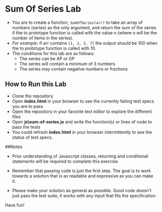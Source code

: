 # Sum Of Series Lab
+ You are to create a function, *`SumOfSeries(arr)`* to take an array of numbers (series) as the only argument, and return the sum of the series if the to prototype function is called with the value n (where n will be the number of items in the series).
+ *For example:* if arr contains `[1, 3, 5, 7]` the output should be 100 when the to prototype function is called with 10.
+ The conditions for this lab are as follows:
  + The series can be AP or GP
  + The series will contain a minimum of 3 numbers
  + The series may contain negative numbers or fractions.


## How to Run this Lab

+ Clone the repository
+ Open **index.html** in your browser to see the currently failing test specs you are to pass
+ Open the repository in your favorite text editor to explore the different files
+ Open **js\sum-of-series.js** and write the function(s) or lines of code to pass the tests
+ You could refresh **index.html** in your browser intermittently to see the status of test specs.


##Notes

+ Prior understanding of Javascript classes, returning and conditional statements will be required to complete this exercise.

+ Remember that passing code is just the first step. The goal is to work towards a solution that is as readable and expressive as you can make
it.

+ Please make your solution as general as possible. Good code doesn't just pass the test suite, it works with any input that fits the specification.

Have fun!
